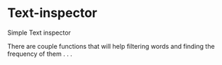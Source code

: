 # Text-inspector



Simple Text inspector

There are couple functions that will help filtering words and finding the frequency of them . . .

